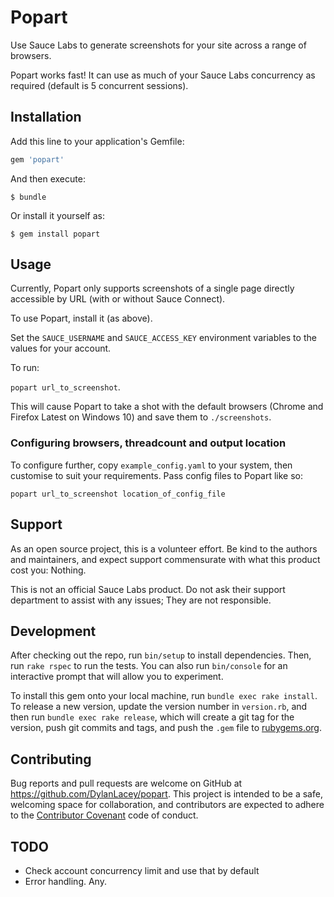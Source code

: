 # Popart

Use Sauce Labs to generate screenshots for your site across a range of browsers.

Popart works fast!  It can use as much of your Sauce Labs concurrency as required (default is 5 concurrent sessions).

## Installation

Add this line to your application's Gemfile:

```ruby
gem 'popart'
```

And then execute:

    $ bundle

Or install it yourself as:

    $ gem install popart

## Usage

Currently, Popart only supports screenshots of a single page directly accessible by URL (with or without Sauce Connect).

To use Popart, install it (as above).

Set the `SAUCE_USERNAME` and `SAUCE_ACCESS_KEY` environment variables to the values for your account.

To run: 

`popart url_to_screenshot`.

This will cause Popart to take a shot with the default browsers (Chrome and Firefox Latest on Windows 10) and save them to `./screenshots`.

### Configuring browsers, threadcount and output location

To configure further, copy `example_config.yaml` to your system, then customise to suit your requirements.  Pass config files to Popart like so:

`popart url_to_screenshot location_of_config_file`

## Support
As an open source project, this is a volunteer effort. Be kind to the authors and maintainers, and expect support commensurate with what this product cost you: Nothing.

This is not an official Sauce Labs product.  Do not ask their support department to assist with any issues; They are not responsible.

## Development

After checking out the repo, run `bin/setup` to install dependencies. Then, run `rake rspec` to run the tests. You can also run `bin/console` for an interactive prompt that will allow you to experiment.

To install this gem onto your local machine, run `bundle exec rake install`. To release a new version, update the version number in `version.rb`, and then run `bundle exec rake release`, which will create a git tag for the version, push git commits and tags, and push the `.gem` file to [rubygems.org](https://rubygems.org).

## Contributing

Bug reports and pull requests are welcome on GitHub at https://github.com/DylanLacey/popart. This project is intended to be a safe, welcoming space for collaboration, and contributors are expected to adhere to the [Contributor Covenant](contributor-covenant.org) code of conduct.

## TODO
* Check account concurrency limit and use that by default
* Error handling.  Any.

